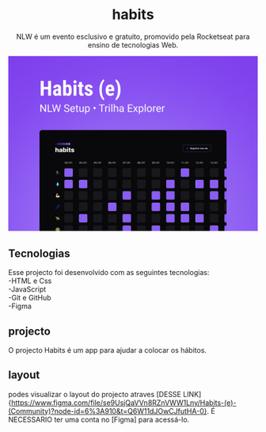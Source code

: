 <h1 align="center">habits</h1>
<p align="center">
NLW é um 
evento esclusivo e gratuito, promovido pela Rocketseat para ensino de tecnologias Web.<br>
</p>
<p align="center">
<img src=".github/preview.jpg" alt="projecto de habitos"

</p>

## Tecnologias

Esse projecto foi desenvolvido com as seguintes tecnologias:<br>
-HTML e Css<br>
-JavaScript<br>
-Git e GitHub<br>
-Figma<br>

## projecto
O projecto Habits é um app para ajudar a colocar os hábitos.


 ## layout
  podes visualizar o layout do projecto atraves [DESSE LINK]{https://www.figma.com/file/se9UsjQaVVn8RZnVWW1Lny/Habits-(e)-(Community)?node-id=6%3A910&t=Q6W11dJOwCJfutHA-0}. É NECESSARIO ter uma conta no [Figma] para acessá-lo.
  

